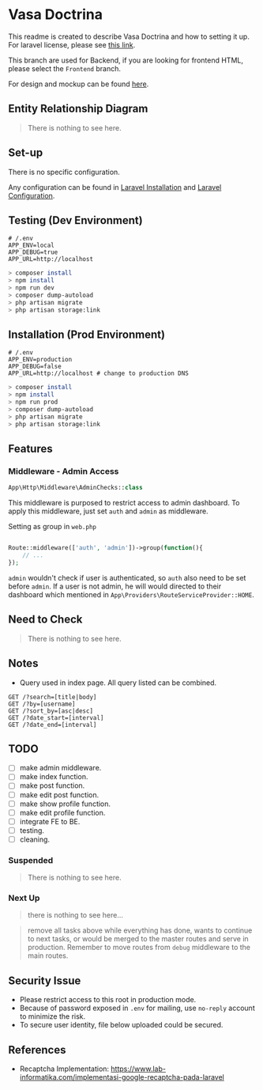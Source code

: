 # Vasa Doctrina

This readme is created to describe Vasa Doctrina and how to setting it up. For laravel license, please see [this link](./laravel.md).

This branch are used for Backend, if you are looking for frontend HTML, please select the `Frontend` branch.

For design and mockup can be found [here](https://www.figma.com/file/Jn6LB6RqLYCGOkMBOcNDQ5/Mock-Up-VD?node-id=0%3A1).

## Entity Relationship Diagram
> There is nothing to see here.

## Set-up
There is no specific configuration.

Any configuration can be found in [Laravel Installation](https://laravel.com/docs/7.x/installation) and [Laravel Configuration](https://laravel.com/docs/7.x/configuration). 

## Testing (Dev Environment)
```
# /.env
APP_ENV=local
APP_DEBUG=true
APP_URL=http://localhost
```

```bash
> composer install
> npm install
> npm run dev
> composer dump-autoload
> php artisan migrate
> php artisan storage:link
```

## Installation (Prod Environment)
```
# /.env
APP_ENV=production
APP_DEBUG=false
APP_URL=http://localhost # change to production DNS
```

```bash
> composer install
> npm install
> npm run prod
> composer dump-autoload
> php artisan migrate
> php artisan storage:link
```

## Features

### Middleware - Admin Access
```php
App\Http\Middleware\AdminChecks::class
```

This middleware is purposed to restrict access to admin dashboard. To apply this middleware, just set
`auth` and `admin` as middleware.

Setting as group in `web.php`
```php

Route::middleware(['auth', 'admin'])->group(function(){
    // ...
});

```

`admin` wouldn't check if user is authenticated, so `auth` also need to be set before `admin`. If a user is not admin, he will would directed to their dashboard which mentioned in `App\Providers\RouteServiceProvider::HOME`.

## Need to Check
> There is nothing to see here.

## Notes
- Query used in index page. All query listed can be combined.

```
GET /?search=[title|body]
GET /?by=[username]
GET /?sort_by=[asc|desc]
GET /?date_start=[interval]
GET /?date_end=[interval]
```

## TODO
- [ ] make admin middleware.
- [ ] make index function.
- [ ] make post function.
- [ ] make edit post function.
- [ ] make show profile function.
- [ ] make edit profile function.
- [ ] integrate FE to BE.
- [ ] testing.
- [ ] cleaning.

### Suspended
> There is nothing to see here.

### Next Up
> there is nothing to see here...

> remove all tasks above while everything has done, wants to continue to next tasks, or would be merged to the master routes and serve in production. Remember to move routes from `debug` middleware to the main routes.

## Security Issue
- Please restrict access to this root in production mode.
- Because of password exposed in `.env` for mailing, use `no-reply` account to minimize the risk.
- To secure user identity, file below uploaded could be secured.

## References
- Recaptcha Implementation: https://www.lab-informatika.com/implementasi-google-recaptcha-pada-laravel
